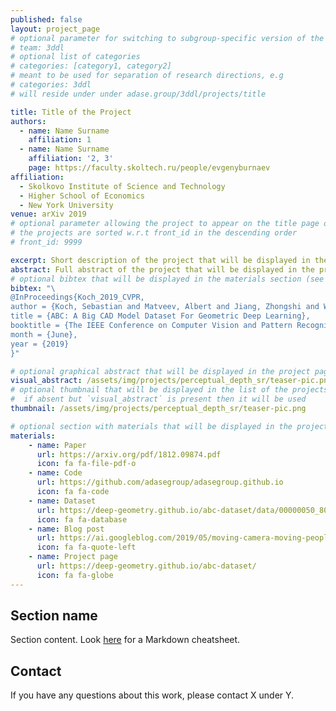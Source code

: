 ```yaml
---
published: false
layout: project_page
# optional parameter for switching to subgroup-specific version of the site
# team: 3ddl
# optional list of categories
# categories: [category1, category2]
# meant to be used for separation of research directions, e.g
# categories: 3ddl
# will reside under under adase.group/3ddl/projects/title

title: Title of the Project
authors:
  - name: Name Surname
    affiliation: 1
  - name: Name Surname
    affiliation: '2, 3'
    page: https://faculty.skoltech.ru/people/evgenyburnaev
affiliation:
  - Skolkovo Institute of Science and Technology
  - Higher School of Economics
  - New York University
venue: arXiv 2019
# optional parameter allowing the project to appear on the title page of the website
# the projects are sorted w.r.t front_id in the descending order
# front_id: 9999

excerpt: Short description of the project that will be displayed in the list of the projects.
abstract: Full abstract of the project that will be displayed in the project page.
# optional bibtex that will be displayed in the materials section (see below); cannot contain double quotes
bibtex: "\
@InProceedings{Koch_2019_CVPR,
author = {Koch, Sebastian and Matveev, Albert and Jiang, Zhongshi and Williams, Francis and Artemov, Alexey and Burnaev, Evgeny and Alexa, Marc and Zorin, Denis and Panozzo, Daniele},
title = {ABC: A Big CAD Model Dataset For Geometric Deep Learning},
booktitle = {The IEEE Conference on Computer Vision and Pattern Recognition (CVPR)},
month = {June},
year = {2019}
}"

# optional graphical abstract that will be displayed in the project page
visual_abstract: /assets/img/projects/perceptual_depth_sr/teaser-pic.png
# optional thumbnail that will be displayed in the list of the projects
#  if absent but `visual_abstract` is present then it will be used
thumbnail: /assets/img/projects/perceptual_depth_sr/teaser-pic.png

# optional section with materials that will be displayed in the project page and in the list of the projects
materials:
    - name: Paper
      url: https://arxiv.org/pdf/1812.09874.pdf
      icon: fa fa-file-pdf-o
    - name: Code
      url: https://github.com/adasegroup/adasegroup.github.io
      icon: fa fa-code
    - name: Dataset
      url: https://deep-geometry.github.io/abc-dataset/data/00000050_80d90bfdd2e74e709956122a_parasolid_000.zip
      icon: fa fa-database
    - name: Blog post
      url: https://ai.googleblog.com/2019/05/moving-camera-moving-people-deep.html
      icon: fa fa-quote-left
    - name: Project page
      url: https://deep-geometry.github.io/abc-dataset/
      icon: fa fa-globe
---
```

## Section name
Section content. Look [here](https://markdown-it.github.io) for a Markdown cheatsheet.

## Contact
If you have any questions about this work, please contact X under Y.
